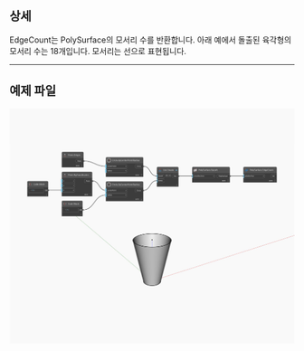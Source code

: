 ## 상세
EdgeCount는 PolySurface의 모서리 수를 반환합니다. 아래 예에서 돌출된 육각형의 모서리 수는 18개입니다. 모서리는 선으로 표현됩니다.
___
## 예제 파일

![EdgeCount](./Autodesk.DesignScript.Geometry.PolySurface.EdgeCount_img.jpg)

